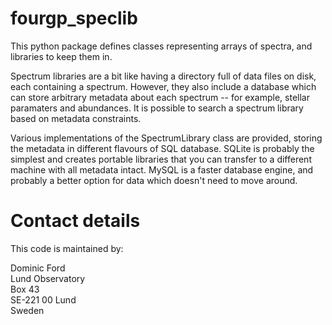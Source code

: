 # fourgp_speclib

This python package defines classes representing arrays of spectra, and libraries to keep them in.

Spectrum libraries are a bit like having a directory full of data files on disk, each containing a spectrum. However, they also include a database which can store arbitrary metadata about each spectrum -- for example, stellar paramaters and abundances. It is possible to search a spectrum library based on metadata constraints.

Various implementations of the SpectrumLibrary class are provided, storing the metadata in different flavours of SQL database. SQLite is probably the simplest and creates portable libraries that you can transfer to a different machine with all metadata intact. MySQL is a faster database engine, and probably a better option for data which doesn't need to move around.

# Contact details
This code is maintained by:

Dominic Ford  
Lund Observatory  
Box 43  
SE-221 00 Lund  
Sweden

